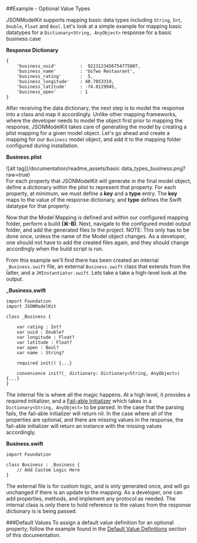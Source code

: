 ##Example - Optional Value Types

JSONModelKit supports mapping basic data types including `String`, `Int`, `Double`, `Float` and `Bool`. Let's look at a simple example for mapping basic datatypes for a `Dictionary<String, AnyObject>` response for a basic business case

**Response Dictionary**

```
{
	'business_uuid'  	 	:  9223123456754775807,
	'business_name'  		: 'UsTwo Restaurant',
	'business_rating' 	 	:  5,
	'business_longitude'  	: 40.7053319,
	'business_latitude'   	: -74.0129945,
	'business_open'    		: 1
}
```

After receiving the data dictionary, the next step is to model the response into a class and map it accordingly. Unlike other mapping frameworks, where the developer needs to model the object first prior to mapping the response, JSONModelKit takes care of generating the model by creating a plist mapping for a given model object. Let's go ahead and create a mapping for our `Business` model object, and add it to the mapping folder configured during installation.


**Business.plist**
<br/>

![alt tag](/documentation/readme_assets/basic data_types_business.png?raw=true)
<br/>
For each property that JSONModelKit will generate in the final model object, define a dictionary within the plist to represent that property. For each property, at minimum, we must define a **key** and a **type** entry. The **key** maps to the value of the response dictionary, and **type** defines the Swift datatype for that property.

Now that the Model Mapping is defined and within our configured mapping folder, perform a build **(⌘-B)**. Next, navigate to the configured model output folder, and add the generated files to the project. NOTE: This only has to be done once, unless the name of the Model object changes. As a developer, one should not have to add the created files again, and they should change accordingly when the build script is run.

From this example we'll find there has been created an internal `_Business.swift` file, an external `Business.swift` class that extends from the latter, and a `JMInstantiator.swift`. Lets take a take a high-level look at the output.


**_Business.swift**
<br/>

```
import Foundation
import JSONModelKit

class _Business {

	var rating : Int?
	var uuid : Double?
	var longitude : Float?
	var latitude : Float?
	var open : Bool?
	var name : String?

 	required init() {...}

 	convenience init?(_ dictionary: Dictionary<String, AnyObject>) {...}
}
```

The internal file is where all the magic happens. At a high level, it provides a required initializer, and a [Fail-able Initializer](https://developer.apple.com/swift/blog/?id=17) which takes in a `Dictionary<String, AnyObject>` to be parsed. In the case that the parsing fails, the fail-able initializer will return nil. In the case where all of the properties are optional, and there are missing values in the response, the fail-able initializer will return an instance with the missing values accordingly.

**Business.swift**
<br/>

```
import Foundation

class Business : _Business {
	// Add Custom Logic Here
}
```

The external file is for custom logic, and is only generated once, and will go unchanged if there is an update to the mapping. As a developer, one can add properties, methods, and implement any protocol as needed. The internal class is only there to hold reference to the values from the response dictionary is is being passed.

###Default Values
To assign a default value definition for an optional property, follow the example found in the [Default Value Definitions](/documentation/default_values.md) section of this documentation.
